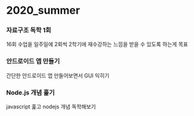 # 2020_summer

### 자료구조 독학 1회
16회 수업을 일주일에 2회씩
2학기에 재수강하는 느낌을 받을 수 있도록 하는게 목표

### 안드로이드 앱 만들기
간단한 안드로이드 앱 만들어보면서 GUI 익히기

### Node.js 개념 훑기
javascript 훑고 nodejs 개념 독학해보기